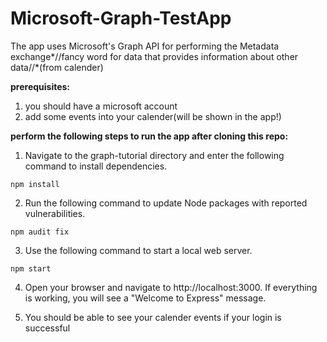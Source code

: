 # Microsoft-Graph-TestApp
The app uses Microsoft's Graph API for performing the Metadata exchange*//fancy word for data that provides information about other data//*(from calender)


**prerequisites:**

1. you should have a microsoft account
2. add some events into your calender(will be shown in the app!)


**perform the following steps to run the app after cloning this repo:**

1. Navigate to the graph-tutorial directory and enter the following command to install dependencies.
```
npm install

```
2. Run the following command to update Node packages with reported vulnerabilities.
```
npm audit fix
```
3. Use the following command to start a local web server.
```
npm start
```
4. Open your browser and navigate to http://localhost:3000. If everything is working, you will see a "Welcome to Express" message.

5. You should be able to see your calender events if your login is successful
